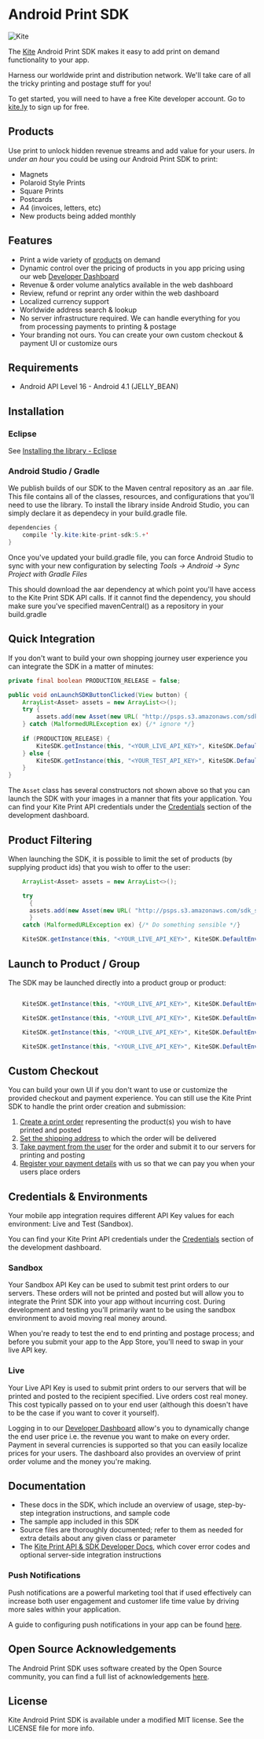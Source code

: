 # Android Print SDK

![Kite](docs/kite.png)

The [Kite](https://www.kite.ly) Android Print SDK makes it easy to add print on demand functionality to your app.

Harness our worldwide print and distribution network. We'll take care of all the tricky printing and postage stuff for you!

To get started, you will need to have a free Kite developer account. Go to [kite.ly](https://www.kite.ly/) to sign up for free.

## Products

Use print to unlock hidden revenue streams and add value for your users. *In under an hour* you could be using our Android Print SDK to print:

- Magnets
- Polaroid Style Prints
- Square Prints
- Postcards
- A4 (invoices, letters, etc)
- New products being added monthly 

## Features
- Print a wide variety of [products](#products) on demand
- Dynamic control over the pricing of products in you app pricing using our web [Developer Dashboard](https://www.kite.ly/)
- Revenue & order volume analytics available in the web dashboard
- Review, refund or reprint any order within the web dashboard
- Localized currency support
- Worldwide address search & lookup
- No server infrastructure required. We can handle everything for you from processing payments to printing & postage
- Your branding not ours. You can create your own custom checkout & payment UI or customize ours

## Requirements

* Android API Level 16 - Android 4.1 (JELLY_BEAN)

## Installation
### Eclipse
See [Installing the library - Eclipse](docs/eclipse_install.md)
### Android Studio / Gradle
We publish builds of our SDK to the Maven central repository as an .aar file. This file contains all of the classes, resources, and configurations that you'll need to use the library. To install the library inside Android Studio, you can simply declare it as dependecy in your build.gradle file.

```java 
dependencies {
    compile 'ly.kite:kite-print-sdk:5.+'
}
```

Once you've updated your build.gradle file, you can force Android Studio to sync with your new configuration by selecting *Tools -> Android -> Sync Project with Gradle Files*

This should download the aar dependency at which point you'll have access to the Kite Print SDK API calls. If it cannot find the dependency, you should make sure you've specified mavenCentral() as a repository in your build.gradle

## Quick Integration

If you don't want to build your own shopping journey user experience you can integrate the SDK in a matter of minutes: 

```java 
private final boolean PRODUCTION_RELEASE = false;

public void onLaunchSDKButtonClicked(View button) {
    ArrayList<Asset> assets = new ArrayList<>();
    try {
        assets.add(new Asset(new URL( "http://psps.s3.amazonaws.com/sdk_static/4.jpg" )));        
    } catch (MalformedURLException ex) {/* ignore */}
    
    if (PRODUCTION_RELEASE) {
        KiteSDK.getInstance(this, "<YOUR_LIVE_API_KEY>", KiteSDK.DefaultEnvironment.LIVE).startShopping(this, assets);
    } else {
        KiteSDK.getInstance(this, "<YOUR_TEST_API_KEY>", KiteSDK.DefaultEnvironment.TEST).startShopping(this, assets);
    }
}
```

The `Asset` class has several constructors not shown above so that you can launch the SDK with your images in a manner that fits your application. You can find your Kite Print API credentials under the [Credentials](https://www.kite.ly/accounts/credentials/) section of the development dashboard.

## Product Filtering

When launching the SDK, it is possible to limit the set of products (by supplying product ids) that you wish to offer to the user:

```java
    ArrayList<Asset> assets = new ArrayList<>();

    try
      {
      assets.add(new Asset(new URL( "http://psps.s3.amazonaws.com/sdk_static/4.jpg" )));
      }
    catch (MalformedURLException ex) {/* Do something sensible */}

    KiteSDK.getInstance(this, "<YOUR_LIVE_API_KEY>", KiteSDK.DefaultEnvironment.LIVE).startShoppingForProducts( this, assets, "my_product_id" );

```


## Launch to Product / Group

The SDK may be launched directly into a product group or product:

```java

    KiteSDK.getInstance(this, "<YOUR_LIVE_API_KEY>", KiteSDK.DefaultEnvironment.LIVE).startShoppingForProductGroup( this, myAssets, "My Product Group Label" );

    KiteSDK.getInstance(this, "<YOUR_LIVE_API_KEY>", KiteSDK.DefaultEnvironment.LIVE).startShoppingForProductGroup( this, "My Product Group Label" );

    KiteSDK.getInstance(this, "<YOUR_LIVE_API_KEY>", KiteSDK.DefaultEnvironment.LIVE).startShoppingForProduct( this, myAssets, "my_product_id" );

    KiteSDK.getInstance(this, "<YOUR_LIVE_API_KEY>", KiteSDK.DefaultEnvironment.LIVE).startShoppingForProduct( this, "my_product_id" );

```


## Custom Checkout
You can build your own UI if you don't want to use or customize the provided checkout and payment experience. You can still use the Kite Print SDK to handle the print order creation and submission: 

1. [Create a print order](docs/create_print_order.md) representing the product(s) you wish to have printed and posted
2. [Set the shipping address](docs/shipping.md) to which the order will be delivered
3. [Take payment from the user](docs/payment.md) for the order and submit it to our servers for printing and posting
4. [Register your payment details](https://www.kite.ly/settings/billing/) with us so that we can pay you when your users place orders

## Credentials & Environments
Your mobile app integration requires different API Key values for each environment: Live and Test (Sandbox).

You can find your Kite Print API credentials under the [Credentials](https://www.kite.ly/settings/credentials/) section of the development dashboard.

### Sandbox

Your Sandbox API Key can be used to submit test print orders to our servers. These orders will not be printed and posted but will allow you to integrate the Print SDK into your app without incurring cost. During development and testing you'll primarily want to be using the sandbox environment to avoid moving real money around.

When you're ready to test the end to end printing and postage process; and before you submit your app to the App Store, you'll need to swap in your live API key.

### Live

Your Live API Key is used to submit print orders to our servers that will be printed and posted to the recipient specified. Live orders cost real money. This cost typically passed on to your end user (although this doesn't have to be the case if you want to cover it yourself). 

Logging in to our [Developer Dashboard](https://www.kite.ly/) allow's you to dynamically change the end user price i.e. the revenue you want to make on every order. Payment in several currencies is supported so that you can easily localize prices for your users. The dashboard also provides an overview of print order volume and the money you're making.

## Documentation

* These docs in the SDK, which include an overview of usage, step-by-step integration instructions, and sample code
* The sample app included in this SDK
* Source files are thoroughly documented; refer to them as needed for extra details about any given class or parameter
* The [Kite Print API & SDK Developer Docs](https://www.kite.ly/docs/), which cover error codes and optional server-side integration instructions


### Push Notifications

Push notifications are a powerful marketing tool that if used effectively can increase both user engagement and customer life time value by driving more sales within your application.

A guide to configuring push notifications in your app can be found [here](https://github.com/OceanLabs/Android-Print-SDK/blob/master/docs/push_notifications.md).

## Open Source Acknowledgements
The Android Print SDK uses software created by the Open Source community, you can find a full list of acknowledgements [here](https://kite.uservoice.com/knowledgebase/articles/1141681-open-source).

## License

Kite Android Print SDK is available under a modified MIT license. See the LICENSE file for more info.

